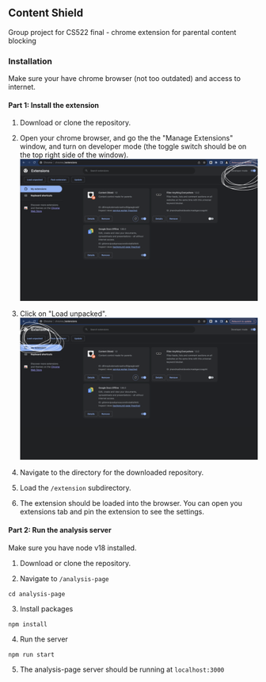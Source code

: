 ## Content Shield
Group project for CS522 final - chrome extension for parental content blocking

### Installation
Make sure your have chrome browser (not too outdated) and access to internet.

#### Part 1: Install the extension

1. Download or clone the repository.

2. Open your chrome browser, and go the the "Manage Extensions" window, and turn on developer mode (the toggle switch should be on the top right side of the window).
![](https://raw.githubusercontent.com/ldyken53/CS522Final/main/dev-mode.png)

3. Click on "Load unpacked".
![](https://raw.githubusercontent.com/ldyken53/CS522Final/main/load-unpacked.png)

4. Navigate to the directory for the downloaded repository.

5. Load the `/extension` subdirectory.

6. The extension should be loaded into the browser. You can open you extensions tab and pin the extension to see the settings.

#### Part 2: Run the analysis server
Make sure you have node v18 installed.

1. Download or clone the repository.

2. Navigate to `/analysis-page`
```
cd analysis-page
```

3. Install packages
```
npm install
```

4. Run the server
```
npm run start
```

5. The analysis-page server should be running at `localhost:3000`

